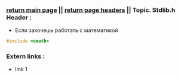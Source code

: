 ### [return main page](../../README.md) || [return page headers](PAGE_HEADERS.md) ||  Topic. Stdlib.h Header :
* Если захочешь работать с математикой
```cpp
#include <cmath>
```

### Extern links :
* link 1
